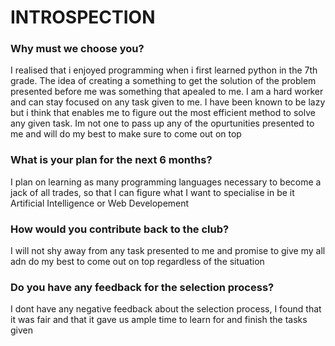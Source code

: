 # INTROSPECTION
### Why must we choose you?
I realised that i enjoyed programming when i first learned python in the 7th grade. The idea of creating a something to get the solution
of the problem presented before me was something that apealed to me. I am a hard worker and can stay focused on any task given to me. I
have been known to be lazy but i think that enables me to figure out the most efficient method to solve any given task. Im not one to pass
up any of the opurtunities presented to me and will do my best to make sure to come out on top
### What is your plan for the next 6 months?
I plan on learning as many programming languages necessary to become a jack of all trades, so that I can figure what I want to specialise in
be it Artificial Intelligence or Web Developement
### How would you contribute back to the club?
I will not shy away from any task presented to me and promise to give my all adn do my best to come out on top regardless of the situation
### Do you have any feedback for the selection process?
I dont have any negative feedback about the selection process, I found that it was fair and that it gave us ample time to learn for and finish
the tasks given
